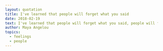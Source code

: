 ```yaml
---
layout: quotation
title: I've learned that people will forget what you said
date: 2018-02-19
text: I've learned that people will forget what you said, people will forget what you did, but people will never forget how you made them feel.
author: Maya Angelou
topics:
  - feelings
  - people
---
```

